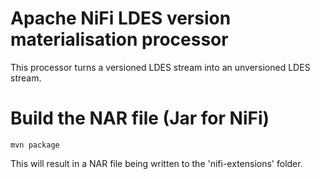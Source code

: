 # Apache NiFi LDES version materialisation processor

This processor turns a versioned LDES stream into an unversioned LDES stream.

# Build the NAR file (Jar for NiFi)
```
mvn package
```
This will result in a NAR file being written to the 'nifi-extensions' folder. 

